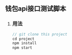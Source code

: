 ## 钱包api接口测试脚本

1. ### 用法

    ```js
    // git clone this project
    cd project
    npm install
    npm start
    ```